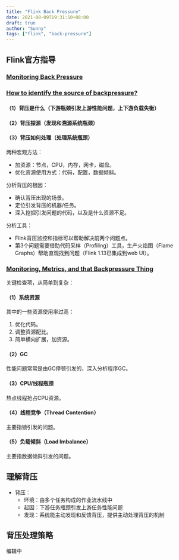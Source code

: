 ```yaml
---
title: "Flink Back Pressure"
date: 2021-08-09T19:31:50+08:00
draft: true
author: "Sunny"
tags: ["flink", "back-pressure"]
---
```


## Flink官方指导

### [Monitoring Back Pressure](https://ci.apache.org/projects/flink/flink-docs-master/docs/ops/monitoring/back_pressure/)

### [How to identify the source of backpressure?](https://flink.apache.org/2021/07/07/backpressure.html)

#### （1）背压是什么（下游瓶颈引发上游性能问题，上下游负载失衡）

#### （2）背压探源（发现和溯源系统瓶颈）

#### （3）背压如何处理（处理系统瓶颈）

两种宏观方法：

- 加资源：节点，CPU，内存，网卡，磁盘。
- 优化资源使用方式：代码，配置，数据倾斜。

分析背压的根因：

- 确认背压出现的场景。
- 定位引发背压的机器/任务。
- 深入挖掘引发问题的代码，以及是什么资源不足。

分析工具：

- Flink背压监控和指标可以帮助解决前两个问题点。
- 第3个问题需要借助代码采样（Profiling）工具，生产火焰图（Flame Graphs）帮助直观找到问题（Flink 1.13已集成到web UI）。

### [Monitoring, Metrics, and that Backpressure Thing](https://flink.apache.org/2019/07/23/flink-network-stack-2.html)

关键检查项，从简单到复杂：

#### （1）系统资源

其中的一些资源使用率过高：

1. 优化代码。
2. 调整资源配比。
3. 简单横向扩展，加资源。

#### （2）GC

性能问题常常是由GC停顿引发的，深入分析程序GC。

#### （3）CPU/线程瓶颈

热点线程抢占CPU资源。

#### （4）线程竞争（Thread Contention）

主要指锁引发的问题。

#### （5）负载倾斜（Load Imbalance）

主要指数据倾斜引发的问题。

## 理解背压

- 背压：
    - 环境：由多个任务构成的作业流水线中
    - 起因：下游任务瓶颈引发上游任务性能问题
    - 发现：系统能主动发现和反馈背压，提供主动处理背压的机制

## 背压处理策略

编辑中
